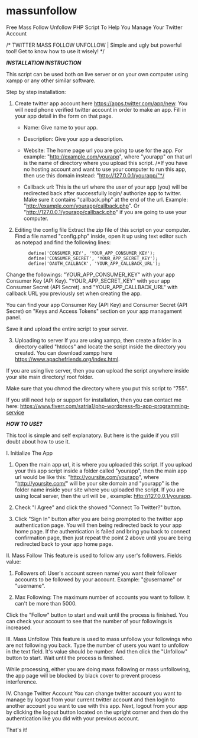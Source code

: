 # massunfollow
Free Mass Follow Unfollow PHP Script To Help You Manage Your Twitter Account

/*
TWITTER MASS FOLLOW UNFOLLOW |
Simple and ugly but powerful tool! Get to know how to use it wisely!
*/

***INSTALLATION INSTRUCTION***

This script can be used both on live server or on your own computer using xampp or any other similar software.

Step by step installation:

1. Create twitter app account here https://apps.twitter.com/app/new. You will need phone verified twitter account in order to make an app. Fill in your app detail in the form on that page.
	- Name: Give name to your app.
	
	- Description: Give your app a description.
	
	- Website: The home page url you are going to use for the app. For example: "http://example.com/yourapp", where "yourapp" on that url is the name of directory where you upload this script. /*If you have no hosting account and want to use your computer to run this app, then use this domain instead: "http://127.0.0.1/yourapp/"*/
	
	- Callback url: This is the url where the user of your app (you) will be redirected back after successfully login/ authorize app to twitter. Make sure it contains "callback.php" at the end of the url. Example: "http://example.com/yourapp/callback.php". Or "http://127.0.0.1/yourapp/callback.php" if you are going to use your computer.

2. Editing the config file
Extract the zip file of this script on your computer. Find a file named "config.php" inside, open it up using text editor such as notepad and find the following lines:

			define('CONSUMER_KEY', 'YOUR_APP_CONSUMER_KEY');
			define('CONSUMER_SECRET', 'YOUR_APP_SECRET_KEY');
			define('OAUTH_CALLBACK', 'YOUR_APP_CALLBACK_URL');
			
Change the followings:
"YOUR_APP_CONSUMER_KEY" with your app Consumer Key (API Key).
"YOUR_APP_SECRET_KEY" with your app Consumer Secret (API Secret).
and
"YOUR_APP_CALLBACK_URL" with callback URL you previously set when creating the app.

You can find your app Consumer Key (API Key) and Consumer Secret (API Secret) on "Keys and Access Tokens" section on your app managament panel.

Save it and upload the entire script to your server.

3. Uploading to server
If you are using xampp, then create a folder in a directory called "htdocs" and locate the script inside the directory you created. You can download xampp here https://www.apachefriends.org/index.html. 

If you are using live server, then you can upload the script anywhere inside your site main directory/ root folder.

Make sure that you chmod the directory where you put this script to "755".

If you still need help or support for installation, then you can contact me here: https://www.fiverr.com/satria1/php-wordpress-fb-app-programming-service


***HOW TO USE?***

This tool is simple and self explanatory. But here is the guide if you still doubt about how to use it.

I. Initialize The App

1. Open the main app url, it is where you uploaded this script.
If you upload your this app script inside a folder called "yourapp", then the main app url would be like this: "http://yoursite.com/yourapp", where "http://yoursite.com/" will be your site domain and "yourapp" is the folder name inside your site where you uploaded the script.
If you are using local server, then the url will be , example: http://127.0.0.1/yourapp.

2. Check "I Agree" and click the showed "Connect To Twitter?" button.

3. Click "Sign In" button after you are being prompted to the twitter app authentication page. You will then being redirected back to your app home page.
If the authentication is failed and bring you back to connect confirmation page, then just repeat the point 2 above until you are being redirected back to your app home page.

II. Mass Follow
This feature is used to follow any user's followers.
Fields value:
1. Followers of: User's account screen name/ you want their follower accounts to be followed by your account. 
Example: "@username" or "username".

2. Max Following: The maximum number of accounts you want to follow. It can't be more than 5000.

Click the "Follow" button to start and wait until the process is finished. You can check your account to see that the number of your followings is increased.


III. Mass Unfollow
This feature is used to mass unfollow your followings who are not following you back.
Type the number of users you want to unfollow in the text field. It's value should be number. And then click the "Unfollow" button to start. Wait until the process is finished.

While processing, either you are doing mass following or mass unfollowing, the app page will be blocked by black cover to prevent process interference.

IV. Change Twitter Account
You can change twitter account you want to manage by logout from your current twitter account and then login to another account you want to use with this app. Next, logout from your app by clicking the logout button located on the upright corner and then do the authentication like you did with your previous account.

That's it!
